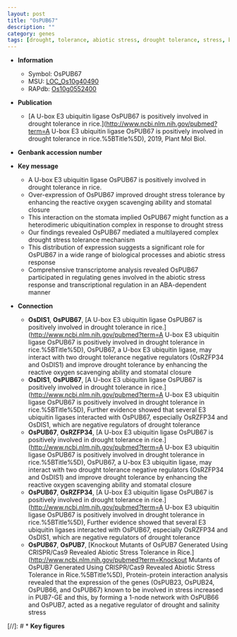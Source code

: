 ```yaml
---
layout: post
title: "OsPUB67"
description: ""
category: genes
tags: [drought, tolerance, abiotic stress, drought tolerance, stress, biotic stress, stomatal, Ubiquitin, drought stress, stomata, drought stress , stress response, stress tolerance]
---
```


* **Information**  
    + Symbol: OsPUB67  
    + MSU: [LOC_Os10g40490](http://rice.uga.edu/cgi-bin/ORF_infopage.cgi?orf=LOC_Os10g40490)  
    + RAPdb: [Os10g0552400](https://rapdb.dna.affrc.go.jp/locus/?name=Os10g0552400)  

* **Publication**  
    + [A U-box E3 ubiquitin ligase OsPUB67 is positively involved in drought tolerance in rice.](http://www.ncbi.nlm.nih.gov/pubmed?term=A U-box E3 ubiquitin ligase OsPUB67 is positively involved in drought tolerance in rice.%5BTitle%5D), 2019, Plant Mol Biol.

* **Genbank accession number**  

* **Key message**  
    + A U-box E3 ubiquitin ligase OsPUB67 is positively involved in drought tolerance in rice.
    + Over-expression of OsPUB67 improved drought stress tolerance by enhancing the reactive oxygen scavenging ability and stomatal closure
    + This interaction on the stomata implied OsPUB67 might function as a heterodimeric ubiquitination complex in response to drought stress
    + Our findings revealed OsPUB67 mediated a multilayered complex drought stress tolerance mechanism
    + This distribution of expression suggests a significant role for OsPUB67 in a wide range of biological processes and abiotic stress response
    + Comprehensive transcriptome analysis revealed OsPUB67 participated in regulating genes involved in the abiotic stress response and transcriptional regulation in an ABA-dependent manner

* **Connection**  
    + __OsDIS1__, __OsPUB67__, [A U-box E3 ubiquitin ligase OsPUB67 is positively involved in drought tolerance in rice.](http://www.ncbi.nlm.nih.gov/pubmed?term=A U-box E3 ubiquitin ligase OsPUB67 is positively involved in drought tolerance in rice.%5BTitle%5D), OsPUB67, a U-box E3 ubiquitin ligase, may interact with two drought tolerance negative regulators (OsRZFP34 and OsDIS1) and improve drought tolerance by enhancing the reactive oxygen scavenging ability and stomatal closure
    + __OsDIS1__, __OsPUB67__, [A U-box E3 ubiquitin ligase OsPUB67 is positively involved in drought tolerance in rice.](http://www.ncbi.nlm.nih.gov/pubmed?term=A U-box E3 ubiquitin ligase OsPUB67 is positively involved in drought tolerance in rice.%5BTitle%5D),  Further evidence showed that several E3 ubiquitin ligases interacted with OsPUB67, especially OsRZFP34 and OsDIS1, which are negative regulators of drought tolerance
    + __OsPUB67__, __OsRZFP34__, [A U-box E3 ubiquitin ligase OsPUB67 is positively involved in drought tolerance in rice.](http://www.ncbi.nlm.nih.gov/pubmed?term=A U-box E3 ubiquitin ligase OsPUB67 is positively involved in drought tolerance in rice.%5BTitle%5D), OsPUB67, a U-box E3 ubiquitin ligase, may interact with two drought tolerance negative regulators (OsRZFP34 and OsDIS1) and improve drought tolerance by enhancing the reactive oxygen scavenging ability and stomatal closure
    + __OsPUB67__, __OsRZFP34__, [A U-box E3 ubiquitin ligase OsPUB67 is positively involved in drought tolerance in rice.](http://www.ncbi.nlm.nih.gov/pubmed?term=A U-box E3 ubiquitin ligase OsPUB67 is positively involved in drought tolerance in rice.%5BTitle%5D),  Further evidence showed that several E3 ubiquitin ligases interacted with OsPUB67, especially OsRZFP34 and OsDIS1, which are negative regulators of drought tolerance
    + __OsPUB67__, __OsPUB7__, [Knockout Mutants of OsPUB7 Generated Using CRISPR/Cas9 Revealed Abiotic Stress Tolerance in Rice.](http://www.ncbi.nlm.nih.gov/pubmed?term=Knockout Mutants of OsPUB7 Generated Using CRISPR/Cas9 Revealed Abiotic Stress Tolerance in Rice.%5BTitle%5D),  Protein-protein interaction analysis revealed that the expression of the genes (OsPUB23, OsPUB24, OsPUB66, and OsPUB67) known to be involved in stress increased in PUB7-GE and this, by forming a 1-node network with OsPUB66 and OsPUB7, acted as a negative regulator of drought and salinity stress

[//]: # * **Key figures**  


